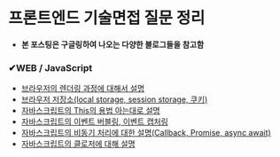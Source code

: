 # 프론트엔드 기술면접 질문 정리
* **본 포스팅은 구글링하여 나오는 다양한 블로그들을 참고함**

### ✔WEB / JavaScript
* [브라우저의 렌더링 과정에 대해서 설명](./프론트엔드%20기술면접%20질문(1)/README.md/#브라우저의-렌더링-과정에-대해서-설명)
* [브라우저 저장소(local storage, session storage, 쿠키)](./프론트엔드%20기술면접%20질문(1)/README.md/#브라우저-저장소local-storage-session-storage-쿠키)
* [자바스크립트의 This의 용법 아는대로 설명](./프론트엔드%20기술면접%20질문(1)/README.md/#this의-용법-아는대로-설명)
* [자바스크립트의 이벤트 버블링, 이벤트 캡처링](./프론트엔드%20기술면접%20질문(1)/README.md/#이벤트-버블링-이벤트-캡처링)
* [자바스크립트의 비동기 처리에 대한 설명(Callback, Promise, async await)](./프론트엔드%20기술면접%20질문(1)/README.md/#비동기-처리에-대한-설명callback-promise-async-await)
* [자바스크립트의 클로저에 대해 설명](./프론트엔드%20기술면접%20질문(1)/README.md/#클로저에-대해-설명)
